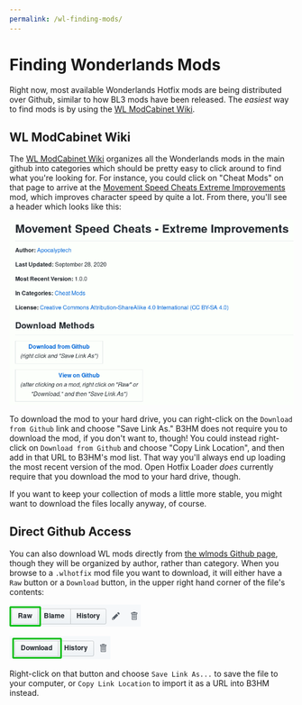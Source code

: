 ```yaml
---
permalink: /wl-finding-mods/
---
```

# Finding Wonderlands Mods

Right now, most available Wonderlands Hotfix mods are being distributed over Github,
similar to how BL3 mods have been released.  The *easiest* way to find mods is by
using the [WL ModCabinet Wiki](https://github.com/BLCM/wlmods/wiki).

## WL ModCabinet Wiki

The [WL ModCabinet Wiki](https://github.com/BLCM/wlmods/wiki) organizes all
the Wonderlands mods in the main github into categories which should be pretty easy
to click around to find what you're looking for.  For instance, you could click on
"Cheat Mods" on that page to arrive at the
[Movement Speed Cheats Extreme Improvements](https://github.com/BLCM/wlmods/wiki/Movement%20Speed%20Cheats%20-%20Extreme%20Improvements)
mod, which improves character speed by quite a lot.  From there, you'll see a header
which looks like this:

[![ModCabinet Header](/img/bl3modcabinet.png)](/img/bl3modcabinet.png)

To download the mod to your hard drive, you can right-click on the `Download from Github`
link and choose "Save Link As."  B3HM does not require you to download the mod,
if you don't want to, though!  You could instead right-click on `Download from Github`
and choose "Copy Link Location", and then add in that URL to B3HM's mod list.  That
way you'll always end up loading the most recent version of the mod.  Open Hotfix Loader
*does* currently require that you download the mod to your hard drive, though.

If you want to keep your collection of mods a little more stable, you might want to
download the files locally anyway, of course.

## Direct Github Access

You can also download WL mods directly from [the wlmods Github page](https://github.com/BLCM/wlmods),
though they will be organized by author, rather than category.
When you browse to a `.wlhotfix` mod file you want to download, it will either
have a `Raw` button or a `Download` button, in the upper right hand corner of the
file's contents:

[![Raw Button](/img/github_raw.png)](/img/github_raw.png)

[![Download Button](/img/github_download.png)](/img/github_download.png)

Right-click on that button and choose `Save Link As...` to save the file to
your computer, or `Copy Link Location` to import it as a URL into B3HM instead.


